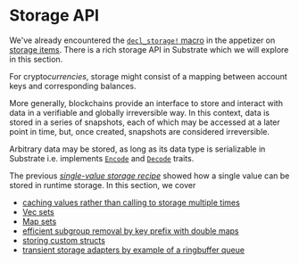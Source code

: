 # Storage API

We've already encountered the
[`decl_storage!` macro](https://substrate.dev/rustdocs/v2.0.0-rc4/frame_support/macro.decl_storage.html) in the
appetizer on [storage items](../../2-appetizers/2-storage-values.md). There is a rich storage API in
Substrate which we will explore in this section.

For crypto*currencies*, storage might consist of a mapping between account keys and corresponding
balances.

More generally, blockchains provide an interface to store and interact with data in a verifiable and
globally irreversible way. In this context, data is stored in a series of snapshots, each of which
may be accessed at a later point in time, but, once created, snapshots are considered irreversible.

Arbitrary data may be stored, as long as its data type is serializable in Substrate i.e. implements
[`Encode`](https://docs.rs/parity-scale-codec/1.3.0/parity_scale_codec/#encode) and
[`Decode`](https://docs.rs/parity-scale-codec/1.3.0/parity_scale_codec/#decode) traits.

The previous _[single-value storage recipe](../../2-appetizers/2-storage-values.md)_ showed how a
single value can be stored in runtime storage. In this section, we cover

-   [caching values rather than calling to storage multiple times](./cache.md)
-   [Vec sets](./vec-set.md)
-   [Map sets](./map-set.md)
-   [efficient subgroup removal by key prefix with double maps](./double.md)
-   [storing custom structs](./structs.md)
-   [transient storage adapters by example of a ringbuffer queue](./ringbuffer.md)
